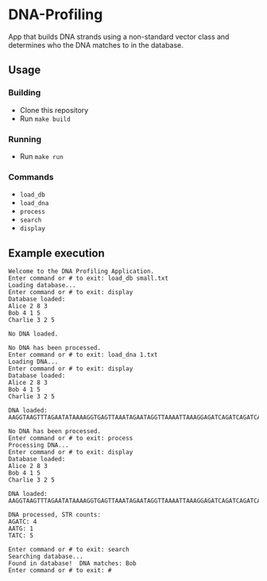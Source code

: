 # DNA-Profiling
App that builds DNA strands using a non-standard vector class and determines who the DNA matches to in the database.

## Usage

### Building
- Clone this repository
- Run `make build`

### Running
- Run `make run`

### Commands
- `load_db`
- `load_dna`
- `process`
- `search`
- `display`

## Example execution

```
Welcome to the DNA Profiling Application.
Enter command or # to exit: load_db small.txt
Loading database...
Enter command or # to exit: display
Database loaded: 
Alice 2 8 3
Bob 4 1 5
Charlie 3 2 5

No DNA loaded.

No DNA has been processed.
Enter command or # to exit: load_dna 1.txt
Loading DNA...
Enter command or # to exit: display
Database loaded: 
Alice 2 8 3
Bob 4 1 5
Charlie 3 2 5

DNA loaded: 
AAGGTAAGTTTAGAATATAAAAGGTGAGTTAAATAGAATAGGTTAAAATTAAAGGAGATCAGATCAGATCAGATCTATCTATCTATCTATCTATCAGAAAAGAGTAAATAGTTAAAGAGTAAGATATTGAATTAATGGAAAATATTGTTGGGGAAAGGAGGGATAGAAGG

No DNA has been processed.
Enter command or # to exit: process
Processing DNA...
Enter command or # to exit: display
Database loaded: 
Alice 2 8 3
Bob 4 1 5
Charlie 3 2 5

DNA loaded: 
AAGGTAAGTTTAGAATATAAAAGGTGAGTTAAATAGAATAGGTTAAAATTAAAGGAGATCAGATCAGATCAGATCTATCTATCTATCTATCTATCAGAAAAGAGTAAATAGTTAAAGAGTAAGATATTGAATTAATGGAAAATATTGTTGGGGAAAGGAGGGATAGAAGG

DNA processed, STR counts: 
AGATC: 4
AATG: 1
TATC: 5

Enter command or # to exit: search
Searching database...
Found in database!  DNA matches: Bob
Enter command or # to exit: #
```
